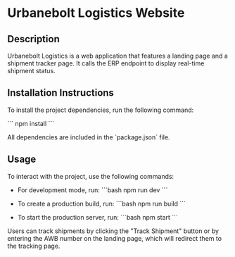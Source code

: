 # Urbanebolt Logistics Website

## Description
Urbanebolt Logistics is a web application that features a landing page and a shipment tracker page. It calls the ERP endpoint to display real-time shipment status.

## Installation Instructions
To install the project dependencies, run the following command:

\`\`\`
npm install
\`\`\`

All dependencies are included in the \`package.json\` file.

## Usage
To interact with the project, use the following commands:

- For development mode, run:
  \`\`\`bash
  npm run dev
  \`\`\`

- To create a production build, run:
  \`\`\`bash
  npm run build
  \`\`\`

- To start the production server, run:
  \`\`\`bash
  npm start
  \`\`\`

Users can track shipments by clicking the \"Track Shipment\" button or by entering the AWB number on the landing page, which will redirect them to the tracking page.
